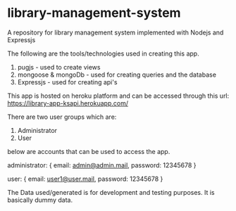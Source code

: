 # library-management-system
A repository for library management system implemented with Nodejs and Expressjs

The following are the tools/technologies used in creating this app.
1. pugjs - used to create views
2. mongoose & mongoDb - used for creating queries and the database
3. Expressjs - used for creating api's  

This app is hosted on heroku platform and can be accessed through this url: https://library-app-ksapi.herokuapp.com/

There are two user groups which are:
1. Administrator
2. User

below are accounts that can be used to access the app.

administrator: {
    email: admin@admin.mail,
    password: 12345678
}

user: {
    email: user1@user.mail,
    password: 12345678
}

The Data used/generated is for development and testing purposes. It is basically dummy data.
